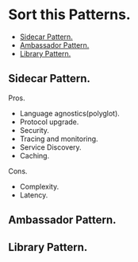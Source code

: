# Sort this Patterns.



* [Sidecar Pattern.](#sidecar-pattern)
* [Ambassador Pattern.](#ambassador-pattern)
* [Library Pattern.](#library-pattern)





## Sidecar Pattern.
Pros.
* Language agnostics(polyglot).
* Protocol upgrade.
* Security.
* Tracing and monitoring. 
* Service Discovery.
* Caching.

Cons.   
* Complexity.
* Latency.





## Ambassador Pattern.





## Library Pattern.




